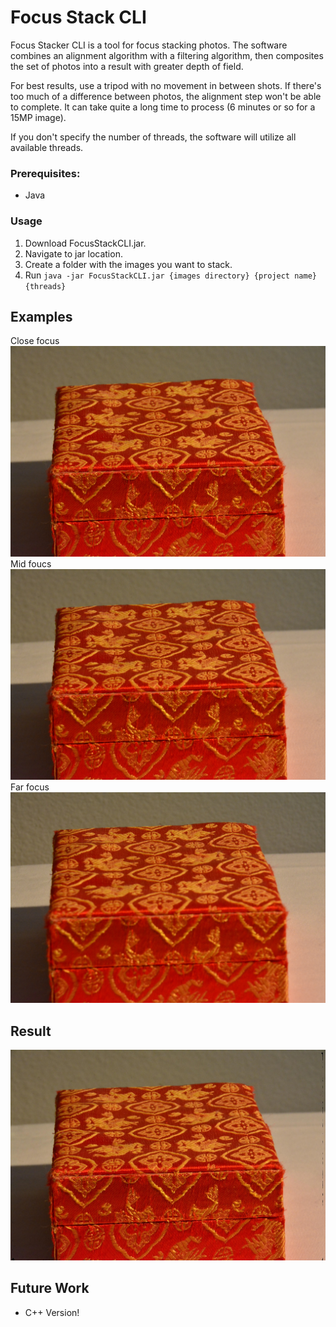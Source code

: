 ﻿# Focus Stack CLI

Focus Stacker CLI is a tool for focus stacking photos. The software combines an alignment algorithm with a filtering algorithm, then composites the set of photos into a result with greater depth of field.

For best results, use a tripod with no movement in between shots. If there's too much of a difference between photos, the alignment step won't be able to complete. It can take quite a long time to process (6 minutes or so for a 15MP image).

If you don't specify the number of threads, the software will utilize all available threads.

### Prerequisites:

 - Java

### Usage

 1. Download FocusStackCLI.jar.
 2. Navigate to jar location.
 3. Create a folder with the images you want to stack.
 4. Run `java -jar FocusStackCLI.jar {images directory} {project name} {threads}`

## Examples

Close focus
![Image 1](/examples/DSC_2426.JPG)
Mid foucs
![Image 2](/examples/DSC_2427.JPG)
Far focus
![Image 3](/examples/DSC_2428.JPG)

## Result
![Result](/examples/result.jpg)

## Future Work
 - C++ Version!









